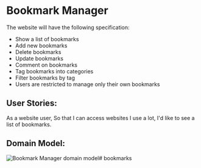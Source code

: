 # Bookmark Manager

The website will have the following specification:

- Show a list of bookmarks
- Add new bookmarks
- Delete bookmarks
- Update bookmarks
- Comment on bookmarks
- Tag bookmarks into categories
- Filter bookmarks by tag
- Users are restricted to manage only their own bookmarks

## User Stories:

As a website user,
So that I can access websites I use a lot, 
I'd like to see a list of bookmarks.

## Domain Model:

![Bookmark Manager domain model](./usnahakimi/downloads/user_story_1.png)# bookmarks
